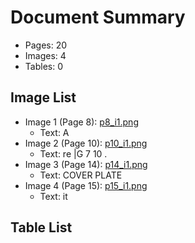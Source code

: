 # Document Summary

- Pages: 20
- Images: 4
- Tables: 0

## Image List

- Image 1 (Page 8): [p8_i1.png](pdf_images/p8_i1.png)
  - Text: A
- Image 2 (Page 10): [p10_i1.png](pdf_images/p10_i1.png)
  - Text: re |G
7 10 .
- Image 3 (Page 14): [p14_i1.png](pdf_images/p14_i1.png)
  - Text: COVER
PLATE
- Image 4 (Page 15): [p15_i1.png](pdf_images/p15_i1.png)
  - Text: it

## Table List

